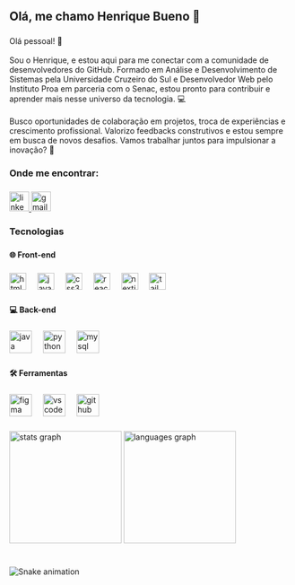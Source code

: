 <h2 align="left">Olá, me chamo Henrique Bueno 👋</h2>

###

<p align="left">Olá pessoal! 👋<br><br>Sou o Henrique, e estou aqui para me conectar com a comunidade de desenvolvedores do GitHub. Formado em Análise e Desenvolvimento de Sistemas pela Universidade Cruzeiro do Sul e Desenvolvedor Web pelo Instituto Proa em parceria com o Senac, estou pronto para contribuir e aprender mais nesse universo da tecnologia. 💻<br><br>Busco oportunidades de colaboração em projetos, troca de experiências e crescimento profissional. Valorizo feedbacks construtivos e estou sempre em busca de novos desafios. Vamos trabalhar juntos para impulsionar a inovação? 🚀</p>

###

<h3 align="left">Onde me encontrar:</h3>

###

<div align="left">
  <a href="www.linkedin.com/in/henrique-buen" target="_blank">
    <img src="https://img.shields.io/static/v1?message=LinkedIn&logo=linkedin&label=&color=0077B5&logoColor=white&labelColor=&style=for-the-badge" height="35" alt="linkedin logo"  />
  </a>
  <a href="henrique.bueno2311@gmail.com" target="_blank">
    <img src="https://img.shields.io/static/v1?message=Gmail&logo=gmail&label=&color=272727&logoColor=white&labelColor=&style=for-the-badge" height="35" alt="gmail logo"  />
  </a>
</div>

###

<h3 align="left">Tecnologias</h3>

###

<h4 align="left">🌐 Front-end</h4>

###

<div align="left">
  <img src="https://cdn.jsdelivr.net/gh/devicons/devicon/icons/html5/html5-original.svg" height="30" alt="html5 logo"  />
  <img width="12" />
  <img src="https://cdn.jsdelivr.net/gh/devicons/devicon/icons/javascript/javascript-original.svg" height="30" alt="javascript logo"  />
  <img width="12" />
  <img src="https://cdn.jsdelivr.net/gh/devicons/devicon/icons/css3/css3-original.svg" height="30" alt="css3 logo"  />
  <img width="12" />
  <img src="https://cdn.jsdelivr.net/gh/devicons/devicon/icons/react/react-original.svg" height="30" alt="react logo"  />
  <img width="12" />
  <img src="https://cdn.jsdelivr.net/gh/devicons/devicon/icons/nextjs/nextjs-original.svg" height="30" alt="nextjs logo"  />
  <img width="12" />
  <img src="https://cdn.jsdelivr.net/gh/devicons/devicon/icons/tailwindcss/tailwindcss-original-wordmark.svg" height="30" alt="tailwindcss logo"  />
</div>

###

<h4 align="left">💻 Back-end</h4>

###

<div align="left">
  <img src="https://cdn.jsdelivr.net/gh/devicons/devicon/icons/java/java-original.svg" height="40" alt="java logo"  />
  <img width="12" />
  <img src="https://cdn.jsdelivr.net/gh/devicons/devicon/icons/python/python-original.svg" height="40" alt="python logo"  />
  <img width="12" />
  <img src="https://cdn.jsdelivr.net/gh/devicons/devicon/icons/mysql/mysql-original.svg" height="40" alt="mysql logo"  />
</div>

###

<h4 align="left">🛠️ Ferramentas</h4>

###

<div align="left">
  <img src="https://cdn.jsdelivr.net/gh/devicons/devicon/icons/figma/figma-original.svg" height="40" alt="figma logo"  />
  <img width="12" />
  <img src="https://cdn.jsdelivr.net/gh/devicons/devicon/icons/vscode/vscode-original.svg" height="40" alt="vscode logo"  />
  <img width="12" />
  <img src="https://cdn.jsdelivr.net/gh/devicons/devicon/icons/github/github-original.svg" height="40" alt="github logo"  />
</div>

###

<div align="left">
  <img src="https://github-readme-stats.vercel.app/api?username=henriquebuen&hide_title=false&hide_rank=false&show_icons=true&include_all_commits=true&count_private=true&disable_animations=false&theme=dark&locale=en&hide_border=false" height="200" alt="stats graph"  />
  <img src="https://github-readme-stats.vercel.app/api/top-langs?username=henriquebuen&locale=en&hide_title=false&layout=compact&card_width=320&langs_count=12&theme=dark&hide_border=true" height="200" alt="languages graph"  />
</div>

###

<br clear="both">

<img src="https://raw.githubusercontent.com/henriquebuen/henriquebuen/output/snake.svg" alt="Snake animation" />

###
